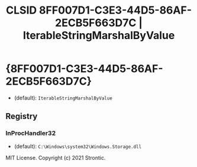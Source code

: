 ﻿---
title: "CLSID 8FF007D1-C3E3-44D5-86AF-2ECB5F663D7C | IterableStringMarshalByValue"
excerpt: What is COM-Object CLSID 8FF007D1-C3E3-44D5-86AF-2ECB5F663D7C?
---

# {8FF007D1-C3E3-44D5-86AF-2ECB5F663D7C}

* (default): `IterableStringMarshalByValue`

## Registry


### InProcHandler32

* (default): `C:\Windows\system32\Windows.Storage.dll`

MIT License. Copyright (c) 2021 Strontic.


